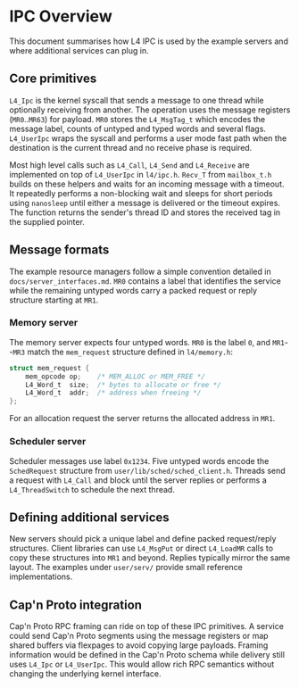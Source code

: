 # IPC Overview

This document summarises how L4 IPC is used by the example servers and where additional services can plug in.

## Core primitives

`L4_Ipc` is the kernel syscall that sends a message to one thread while optionally receiving from another. The operation uses the message registers (`MR0`..`MR63`) for payload. `MR0` stores the `L4_MsgTag_t` which encodes the message label, counts of untyped and typed words and several flags. `L4_UserIpc` wraps the syscall and performs a user mode fast path when the destination is the current thread and no receive phase is required.

Most high level calls such as `L4_Call`, `L4_Send` and `L4_Receive` are implemented on top of `L4_UserIpc` in `l4/ipc.h`.
`Recv_T` from `mailbox_t.h` builds on these helpers and waits for an incoming
message with a timeout. It repeatedly performs a non-blocking wait and sleeps
for short periods using `nanosleep` until either a message is delivered or the
timeout expires. The function returns the sender's thread ID and stores the
received tag in the supplied pointer.

## Message formats

The example resource managers follow a simple convention detailed in `docs/server_interfaces.md`. `MR0` contains a label that identifies the service while the remaining untyped words carry a packed request or reply structure starting at `MR1`.

### Memory server

The memory server expects four untyped words. `MR0` is the label `0`, and `MR1`--`MR3` match the `mem_request` structure defined in `l4/memory.h`:

```c
struct mem_request {
    mem_opcode op;    /* MEM_ALLOC or MEM_FREE */
    L4_Word_t  size;  /* bytes to allocate or free */
    L4_Word_t  addr;  /* address when freeing */
};
```

For an allocation request the server returns the allocated address in `MR1`.

### Scheduler server

Scheduler messages use label `0x1234`. Five untyped words encode the `SchedRequest` structure from `user/lib/sched/sched_client.h`. Threads send a request with `L4_Call` and block until the server replies or performs a `L4_ThreadSwitch` to schedule the next thread.

## Defining additional services

New servers should pick a unique label and define packed request/reply structures. Client libraries can use `L4_MsgPut` or direct `L4_LoadMR` calls to copy these structures into `MR1` and beyond. Replies typically mirror the same layout. The examples under `user/serv/` provide small reference implementations.

## Cap'n Proto integration

Cap'n Proto RPC framing can ride on top of these IPC primitives. A service could send Cap'n Proto segments using the message registers or map shared buffers via flexpages to avoid copying large payloads. Framing information would be defined in the Cap'n Proto schema while delivery still uses `L4_Ipc` or `L4_UserIpc`. This would allow rich RPC semantics without changing the underlying kernel interface.
